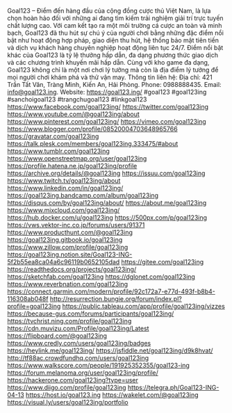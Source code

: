 Goal123 – Điểm đến hàng đầu của cộng đồng cược thủ Việt Nam, là lựa chọn hoàn hảo đối với những ai đang tìm kiếm trải nghiệm giải trí trực tuyến chất lượng cao.
Với cam kết tạo ra một môi trường cá cược an toàn và minh bạch, Goal123 đã thu hút sự chú ý của người chơi bằng những đặc điểm nổi bật như hoạt động hợp pháp, giao diện thu hút, hệ thống bảo mật tiên tiến và dịch vụ khách hàng chuyên nghiệp hoạt động liên tục 24/7.
Điểm nổi bật khác của Goal123 là tỷ lệ thưởng hấp dẫn, đa dạng phương thức giao dịch và các chương trình khuyến mãi hấp dẫn. Cùng với kho game đa dạng, Goal123 không chỉ là một nơi chơi lý tưởng mà còn là địa điểm lý tưởng để mọi người chơi khám phá và thử vận may.
Thông tin liên hệ:
Địa chỉ: 421 Trần Tất Văn, Tràng Minh, Kiến An, Hải Phòng.
Phone: 0988888435.
Email: info@goal123.ing.
Website: https://goal123.ing/
#goal123 #goal123ing #sanchoigoal123 #trangchugoal123 #linkgoal123
https://www.facebook.com/goal123ing/
https://twitter.com/goal123ing
https://www.youtube.com/@goal123ing/about
https://www.pinterest.com/goal123ing/
https://vimeo.com/goal123ing
https://www.blogger.com/profile/08520004703648965766
https://gravatar.com/goal123ing
https://talk.plesk.com/members/goal123ing.333475/#about
https://www.tumblr.com/goal123ing
https://www.openstreetmap.org/user/goal123ing
https://profile.hatena.ne.jp/goal123ing/profile
https://archive.org/details/@goal123ing
https://issuu.com/goal123ing
https://www.twitch.tv/goal123ing/about
https://www.linkedin.com/in/goal123ing/
https://goal123ing.bandcamp.com/album/goal123ing
https://disqus.com/by/goal123ing/about/
https://about.me/goal123ing
https://www.mixcloud.com/goal123ing/
https://hub.docker.com/u/goal123ing
https://500px.com/p/goal123ing
https://vws.vektor-inc.co.jp/forums/users/91371
https://www.producthunt.com/@goal123ing
https://goal123ing.gitbook.io/goal123ing
https://www.zillow.com/profile/goal123ing
https://goal123ing.notion.site/Goal123-ING-5f2b55ea8ca04a6c96119b0652105dad
https://gitee.com/goal123ing
https://readthedocs.org/projects/goal123ing/
https://sketchfab.com/goal123ing
https://dglonet.com/goal123ing
https://www.reverbnation.com/goal123ing
https://connect.garmin.com/modern/profile/92c172a7-e77d-493f-b8b4-116308ab048f
http://resurrection.bungie.org/forum/index.pl?profile=goal123ing
https://public.tableau.com/app/profile/goal123ing/vizzes
https://because-gus.com/forums/participants/goal123ing/
https://tvchrist.ning.com/profile/goal123ing
https://cdn.muvizu.com/Profile/goal123ing/Latest
https://flipboard.com/@goal123ing
https://www.credly.com/users/goal123ing/badges
https://heylink.me/goal123ing/
https://jsfiddle.net/goal123ing/d9k8hvat/
http://tf88ac.crowdfundhq.com/users/goal123ing
https://www.walkscore.com/people/191925352355/goal123-ing
https://forum.melanoma.org/user/goal123ing/profile/
https://hackerone.com/goal123ing?type=user
https://www.diigo.com/profile/goal123ing
https://telegra.ph/Goal123-ING-04-13
https://host.io/goal123.ing
https://wakelet.com/@goal123ing
https://visual.ly/users/goal123ing/portfolio
